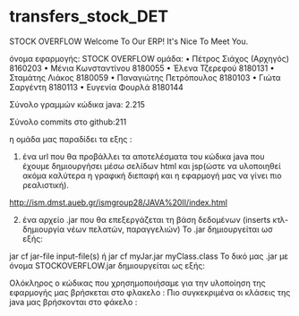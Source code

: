 # transfers_stock_DET


  STOCK OVERFLOW 
Welcome To Our ERP!
It's Nice To Meet You.


όνομα εφαρμογής: STOCK OVERFLOW
ομάδα: 
•	Πέτρος Σιάχος   (Αρχηγός)  8160203
•	Μένια Κωνσταντίνου 8180055
•	Έλενα Τζερεφού 8180131 
•	Σταμάτης Λιάκος 8180059 
•	Παναγιώτης Πετρόπουλος 8180103
•	Γιώτα Σαργέντη 8180113
•	Ευγενία Φουρλά 8180144

Σύνολο γραμμών κώδικα java: 2.215

Σύνολο commits στο github:211

η ομάδα μας παραδίδει τα εξης :

1. ένα url που θα προβάλλει τα αποτελέσματα του κώδικα java που έχουμε δημιουργήσει μέσω σελίδων html και jsp(ώστε να υλοποιηθεί ακόμα καλύτερα η γραφική διεπαφή και η εφαρμογή μας να γίνει πιο ρεαλιστική).

http://ism.dmst.aueb.gr/ismgroup28/JAVA%20II/index.html


2. ένα αρχείο .jar  που θα επεξεργάζεται τη βάση δεδομένων (inserts κτλ-δημιουργία νέων πελατών, παραγγελιών)
Το .jar δημιουργείται ωσ εξής:

jar cf jar-file input-file(s) ή jar cf myJar.jar myClass.class
Το δικό μας .jar με όνομα STOCKOVERFLOW.jar δημιουργείται ως εξής:
 
 
 
 Ολόκληρος ο κώδικας που χρησημοποιήσαμε για την υλοποίηση της εφαρμογής μας βρήσκεται στο φλακελο :
 Πιο συγκεκριμένα οι κλάσεις της java μας βρήσκονται στο φάκελο :

